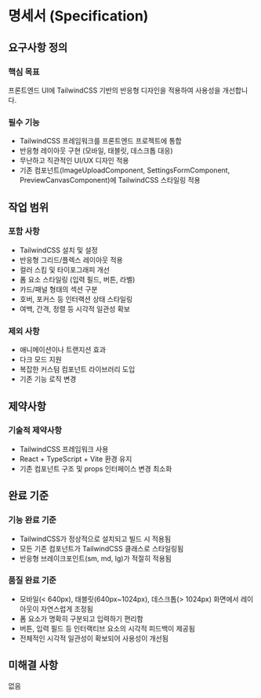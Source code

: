 # 명세서 (Specification)

## 요구사항 정의

### 핵심 목표

프론트엔드 UI에 TailwindCSS 기반의 반응형 디자인을 적용하여 사용성을 개선합니다.

### 필수 기능

- TailwindCSS 프레임워크를 프론트엔드 프로젝트에 통합
- 반응형 레이아웃 구현 (모바일, 태블릿, 데스크톱 대응)
- 무난하고 직관적인 UI/UX 디자인 적용
- 기존 컴포넌트(ImageUploadComponent, SettingsFormComponent, PreviewCanvasComponent)에 TailwindCSS 스타일링 적용

## 작업 범위

### 포함 사항

- TailwindCSS 설치 및 설정
- 반응형 그리드/플렉스 레이아웃 적용
- 컬러 스킴 및 타이포그래피 개선
- 폼 요소 스타일링 (입력 필드, 버튼, 라벨)
- 카드/패널 형태의 섹션 구분
- 호버, 포커스 등 인터랙션 상태 스타일링
- 여백, 간격, 정렬 등 시각적 일관성 확보

### 제외 사항

- 애니메이션이나 트랜지션 효과
- 다크 모드 지원
- 복잡한 커스텀 컴포넌트 라이브러리 도입
- 기존 기능 로직 변경

## 제약사항

### 기술적 제약사항

- TailwindCSS 프레임워크 사용
- React + TypeScript + Vite 환경 유지
- 기존 컴포넌트 구조 및 props 인터페이스 변경 최소화

## 완료 기준

### 기능 완료 기준

- TailwindCSS가 정상적으로 설치되고 빌드 시 적용됨
- 모든 기존 컴포넌트가 TailwindCSS 클래스로 스타일링됨
- 반응형 브레이크포인트(sm, md, lg)가 적절히 적용됨

### 품질 완료 기준

- 모바일(< 640px), 태블릿(640px~1024px), 데스크톱(> 1024px) 화면에서 레이아웃이 자연스럽게 조정됨
- 폼 요소가 명확히 구분되고 입력하기 편리함
- 버튼, 입력 필드 등 인터랙티브 요소의 시각적 피드백이 제공됨
- 전체적인 시각적 일관성이 확보되어 사용성이 개선됨

## 미해결 사항

없음